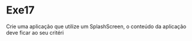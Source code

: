# Exe17
Crie uma aplicação que utilize um SplashScreen, o conteúdo da aplicação deve ficar
ao seu critéri
